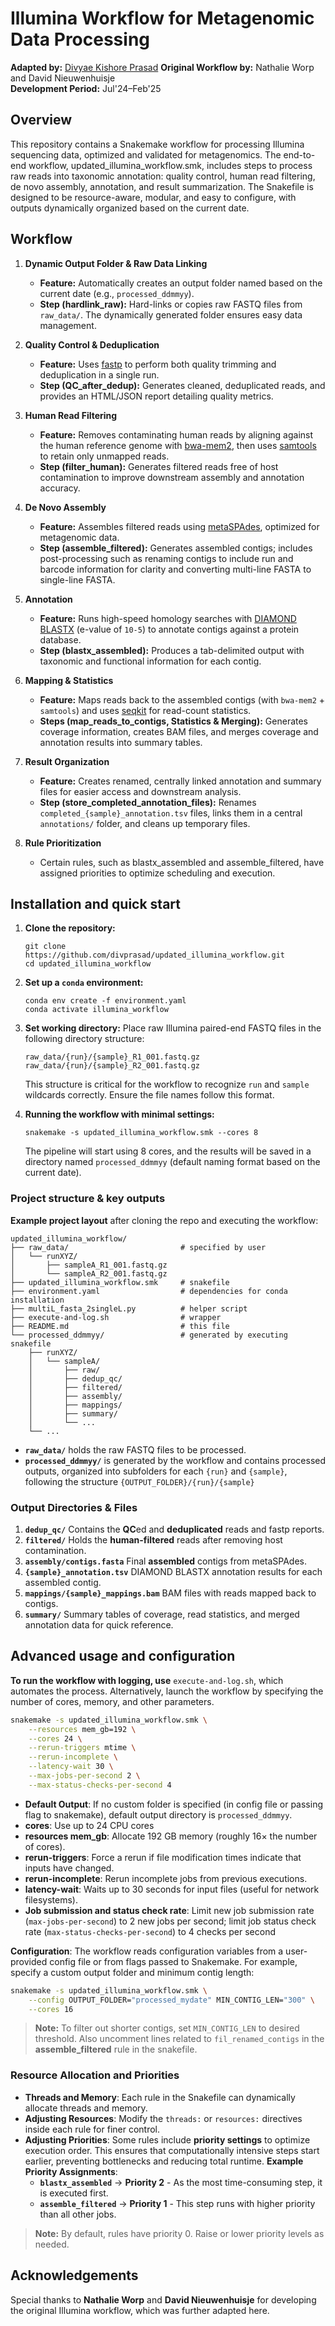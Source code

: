 # Illumina Workflow for Metagenomic Data Processing

**Adapted by:** [Divyae Kishore Prasad](https://github.com/divprasad/)
**Original Workflow by:** Nathalie Worp and David Nieuwenhuisje  
**Development Period:** Jul'24–Feb'25



## Overview

This repository contains a Snakemake workflow for processing Illumina sequencing data, optimized and validated for metagenomics. The end-to-end workflow, updated_illumina_workflow.smk, includes steps to process raw reads into taxonomic annotation: quality control, human read filtering, de novo assembly, annotation, and result summarization. The Snakefile is designed to be resource-aware, modular, and easy to configure, with outputs dynamically organized based on the current date.


## Workflow

1. **Dynamic Output Folder & Raw Data Linking**  
   - **Feature:** Automatically creates an output folder named based on the current date (e.g., `processed_ddmmyy`).  
   - **Step (hardlink_raw):** Hard-links or copies raw FASTQ files from `raw_data/`. The dynamically generated folder ensures easy data management.

2. **Quality Control & Deduplication**  
   - **Feature:** Uses [fastp](https://github.com/OpenGene/fastp) to perform both quality trimming and deduplication in a single run.  
   - **Step (QC_after_dedup):** Generates cleaned, deduplicated reads, and provides an HTML/JSON report detailing quality metrics.

3. **Human Read Filtering**  
   - **Feature:** Removes contaminating human reads by aligning against the human reference genome with [bwa-mem2](https://github.com/bwa-mem2/bwa-mem2), then uses [samtools](http://www.htslib.org/) to retain only unmapped reads.  
   - **Step (filter_human):** Generates filtered reads free of host contamination to improve downstream assembly and annotation accuracy.

4. **De Novo Assembly**  
   - **Feature:** Assembles filtered reads using [metaSPAdes](https://cab.spbu.ru/software/spades/), optimized for metagenomic data.  
   - **Step (assemble_filtered):** Generates assembled contigs; includes post-processing such as renaming contigs to include run and barcode information for clarity and converting multi-line FASTA to single-line FASTA.

5. **Annotation**  
   - **Feature:** Runs high-speed homology searches with [DIAMOND BLASTX](https://github.com/bbuchfink/diamond) (e-value of `10-5`) to annotate contigs against a protein database.  
   - **Step (blastx_assembled):** Produces a tab-delimited output with taxonomic and functional information for each contig.

6. **Mapping & Statistics**  
   - **Feature:** Maps reads back to the assembled contigs (with `bwa-mem2` + `samtools`) and uses [seqkit](https://bioinf.shenwei.me/seqkit/) for read-count statistics.  
   - **Steps (map_reads_to_contigs, Statistics & Merging):**  Generates coverage information, creates BAM files, and merges coverage and annotation results into summary tables.

7. **Result Organization**  
   - **Feature:** Creates renamed, centrally linked annotation and summary files for easier access and downstream analysis.  
   - **Step (store_completed_annotation_files):** Renames `completed_{sample}_annotation.tsv` files, links them in a central `annotations/` folder, and cleans up temporary files.

8. **Rule Prioritization**  
   - Certain rules, such as blastx_assembled and assemble_filtered, have assigned priorities to optimize scheduling and execution.


## Installation and quick start

1. **Clone the repository:**

    ```
    git clone https://github.com/divprasad/updated_illumina_workflow.git
    cd updated_illumina_workflow
    ```

2. **Set up a `conda` environment:**

    ```
    conda env create -f environment.yaml
    conda activate illumina_workflow
    ```

3. **Set working directory:**
    Place raw Illumina paired-end FASTQ files in the following directory structure:
    ```
    raw_data/{run}/{sample}_R1_001.fastq.gz
    raw_data/{run}/{sample}_R2_001.fastq.gz
    ```
    This structure is critical for the workflow to recognize `run` and `sample` wildcards correctly. Ensure the file names follow this format.

4. **Running the workflow with minimal settings:**  
    ```
    snakemake -s updated_illumina_workflow.smk --cores 8
    ```
    The pipeline will start using 8 cores, and the results will be saved in a directory named `processed_ddmmyy` (default naming format based on the current date).


### Project structure & key outputs

**Example project layout** after cloning the repo and executing the workflow:

```
updated_illumina_workflow/
├── raw_data/                         # specified by user
│   └── runXYZ/
│       ├── sampleA_R1_001.fastq.gz
│       └── sampleA_R2_001.fastq.gz
├── updated_illumina_workflow.smk     # snakefile
├── environment.yaml                  # dependencies for conda installation
├── multiL_fasta_2singleL.py          # helper script
├── execute-and-log.sh                # wrapper
├── README.md                         # this file
└── processed_ddmmyy/                 # generated by executing snakefile
    ├── runXYZ/
    │   └── sampleA/
    │       ├── raw/
    │       ├── dedup_qc/
    │       ├── filtered/
    │       ├── assembly/
    │       ├── mappings/
    │       ├── summary/
    │       └── ...
    └── ...
```

- **`raw_data/`** holds the raw FASTQ files to be processed.
- **`processed_ddmmyy/`** is generated by the workflow and contains processed outputs, organized into subfolders for each `{run}` and `{sample}`, following the structure `{OUTPUT_FOLDER}/{run}/{sample}`


### Output Directories & Files

1. **`dedup_qc/`** Contains the **QC**ed and **deduplicated** reads and fastp reports.
2. **`filtered/`** Holds the **human-filtered** reads after removing host contamination.
3. **`assembly/contigs.fasta`** Final **assembled** contigs from metaSPAdes.
4. **`{sample}_annotation.tsv`** DIAMOND BLASTX annotation results for each assembled contig.
5. **`mappings/{sample}_mappings.bam`** BAM files with reads mapped back to contigs.
6. **`summary/`** Summary tables of coverage, read statistics, and merged annotation data for quick reference.


## Advanced usage and configuration

**To run the workflow with logging, use** `execute-and-log.sh`, which automates the process.
Alternatively, launch the workflow by specifying the number of cores, memory, and other parameters.

```bash
snakemake -s updated_illumina_workflow.smk \
    --resources mem_gb=192 \
    --cores 24 \
    --rerun-triggers mtime \
    --rerun-incomplete \
    --latency-wait 30 \
    --max-jobs-per-second 2 \
    --max-status-checks-per-second 4
```
- **Default Output**: If no custom folder is specified (in config file or passing flag to snakemake), default output directory is `processed_ddmmyy`.  
- **cores**: Use up to 24 CPU cores
- **resources mem_gb**: Allocate 192 GB memory (roughly 16× the number of cores).  
- **rerun-triggers**: Force a rerun if file modification times indicate that inputs have changed.  
- **rerun-incomplete**: Rerun incomplete jobs from previous executions.
- **latency-wait**: Waits up to 30 seconds for input files (useful for network filesystems).
- **Job submission and status check rate**: Limit new job submission rate (`max-jobs-per-second`) to 2 new jobs per second; limit job status check rate (`max-status-checks-per-second`) to 4 checks per second

**Configuration**: The workflow reads configuration variables from a user-provided config file or from flags passed to Snakemake. For example, specify a custom output folder and minimum contig length:

```bash
snakemake -s updated_illumina_workflow.smk \
    --config OUTPUT_FOLDER="processed_mydate" MIN_CONTIG_LEN="300" \
    --cores 16
```

> **Note:** To filter out shorter contigs, set `MIN_CONTIG_LEN` to desired threshold. Also uncomment lines related to `fil_renamed_contigs` in the **assemble_filtered** rule in the snakefile.

### Resource Allocation and Priorities
  - **Threads and Memory**: Each rule in the Snakefile can dynamically allocate threads and memory.  
  - **Adjusting Resources**: Modify the `threads:` or `resources:` directives inside each rule for finer control.
  - **Adjusting Priorities**: Some rules include **priority settings** to optimize execution order. This ensures that computationally intensive steps start earlier, preventing bottlenecks and reducing total runtime. **Example Priority Assignments**:  
    - **`blastx_assembled`**  → **Priority 2** - As the most time-consuming step, it is executed first.  
    - **`assemble_filtered`** → **Priority 1** - This step runs with higher priority than all other jobs.

> **Note:** By default, rules have priority 0. Raise or lower priority levels as needed.


## Acknowledgements
Special thanks to **Nathalie Worp** and **David Nieuwenhuisje** for developing the original Illumina workflow, which was further adapted here.
